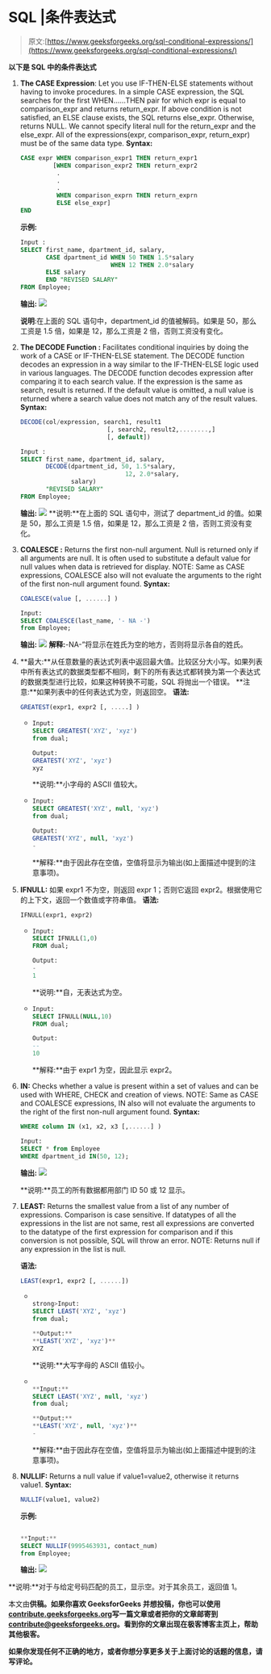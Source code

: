 # SQL |条件表达式

> 原文:[https://www.geeksforgeeks.org/sql-conditional-expressions/](https://www.geeksforgeeks.org/sql-conditional-expressions/)

**以下是 SQL 中的条件表达式**

1.  **The CASE Expression**: Let you use IF-THEN-ELSE statements without having to invoke procedures.
    In a simple CASE expression, the SQL searches for the first WHEN……THEN pair for which expr is equal to comparison_expr and returns return_expr. If above condition is not satisfied, an ELSE clause exists, the SQL returns else_expr. Otherwise, returns NULL.
    We cannot specify literal null for the return_expr and the else_expr. All of the expressions(expr, comparison_expr, return_expr) must be of the same data type.
    **Syntax:**

    ```sql
    CASE expr WHEN comparison_expr1 THEN return_expr1
             [WHEN comparison_expr2 THEN return_expr2
              .
              .
              .
              WHEN comparison_exprn THEN return_exprn
              ELSE else_expr]
    END

    ```

    **示例:**

    ```sql
    Input :
    SELECT first_name, dpartment_id, salary,
           CASE dpartment_id WHEN 50 THEN 1.5*salary
                             WHEN 12 THEN 2.0*salary
           ELSE salary
           END "REVISED SALARY"
    FROM Employee;
    ```

    **输出:**
    ![](img/01793b60d01290b0c3868920441120e3.png)

    **说明**:在上面的 SQL 语句中，department_id 的值被解码。如果是 50，那么工资是 1.5 倍，如果是 12，那么工资是 2 倍，否则工资没有变化。

2.  **The DECODE Function :** Facilitates conditional inquiries by doing the work of a CASE or IF-THEN-ELSE statement.
    The DECODE function decodes an expression in a way similar to the IF-THEN-ELSE logic used in various languages. The DECODE function decodes expression after comparing it to each search value. If the expression is the same as search, result is returned.
    If the default value is omitted, a null value is returned where a search value does not match any of the result values.
    **Syntax:**

    ```sql
    DECODE(col/expression, search1, result1
                            [, search2, result2,........,]
                            [, default])

    ```

    ```sql
    Input :
    SELECT first_name, dpartment_id, salary,
           DECODE(dpartment_id, 50, 1.5*salary,
                                 12, 2.0*salary,
                  salary)
           "REVISED SALARY"
    FROM Employee;

    ```

    **输出:**
    ![](img/a3fad2059c9bb45b9903453831293fb8.png)
    **说明:**在上面的 SQL 语句中，测试了 department_id 的值。如果是 50，那么工资是 1.5 倍，如果是 12，那么工资是 2 倍，否则工资没有变化。

3.  **COALESCE :** Returns the first non-null argument. Null is returned only if all arguments are null. It is often used to substitute a default value for null values when data is retrieved for display.
    NOTE: Same as CASE expressions, COALESCE also will not evaluate the arguments to the right of the first non-null argument found.
    **Syntax:**

    ```sql
    COALESCE(value [, ......] )

    ```

    ```sql
    Input:
    SELECT COALESCE(last_name, '- NA -')
    from Employee;

    ```

    **输出:**
    ![](img/5799e222c8e57f2085b0a751b6ca8a3f.png)
    **解释:**-NA-”将显示在姓氏为空的地方，否则将显示各自的姓氏。

4.  **最大:**从任意数量的表达式列表中返回最大值。比较区分大小写。如果列表中所有表达式的数据类型都不相同，剩下的所有表达式都转换为第一个表达式的数据类型进行比较，如果这种转换不可能，SQL 将抛出一个错误。
    **注意:**如果列表中的任何表达式为空，则返回空。
    **语法:**

    ```sql
    GREATEST(expr1, expr2 [, .....] )

    ```

    *   ```sql
        Input:
        SELECT GREATEST('XYZ', 'xyz')
        from dual;

        ```

        ```sql
        Output:
        GREATEST('XYZ', 'xyz')
        xyz

        ```

        **说明:**小字母的 ASCII 值较大。

    *   ```sql
        Input:
        SELECT GREATEST('XYZ', null, 'xyz')
        from dual;

        Output:
        GREATEST('XYZ', null, 'xyz')
        -
        ```

        **解释:**由于因此存在空值，空值将显示为输出(如上面描述中提到的注意事项)。

5.  **IFNULL:** 如果 expr1 不为空，则返回 expr 1；否则它返回 expr2。根据使用它的上下文，返回一个数值或字符串值。
    **语法:**

    ```sql
    IFNULL(expr1, expr2)

    ```

    *   ```sql
        Input:
        SELECT IFNULL(1,0) 
        FROM dual;

        ```

        ```sql
        Output:
        -
        1

        ```

        **说明:**自，无表达式为空。

    *   ```sql
        Input:
        SELECT IFNULL(NULL,10) 
        FROM dual;

        Output:
        --
        10

        ```

        **解释:**由于 expr1 为空，因此显示 expr2。

6.  **IN:** Checks whether a value is present within a set of values and can be used with WHERE, CHECK and creation of views.
    NOTE: Same as CASE and COALESCE expressions, IN also will not evaluate the arguments to the right of the first non-null argument found.
    **Syntax:**

    ```sql
    WHERE column IN (x1, x2, x3 [,......] )

    ```

    ```sql
    Input:
    SELECT * from Employee
    WHERE dpartment_id IN(50, 12);

    ```

    **输出:**
    ![](img/9b353d64a609ec97eef0cfe3a7450ac7.png)

    **说明:**员工的所有数据都用部门 ID 50 或 12 显示。

7.  **LEAST:** Returns the smallest value from a list of any number of expressions. Comparison is case sensitive. If datatypes of all the expressions in the list are not same, rest all expressions are converted to the datatype of the first expression for comparison and if this conversion is not possible, SQL will throw an error.
    NOTE: Returns null if any expression in the list is null.

    **语法:**

    ```sql
    LEAST(expr1, expr2 [, ......])

    ```

    *   ```sql

        strong>Input:
        SELECT LEAST('XYZ', 'xyz')
        from dual;

        **Output:**
        **LEAST('XYZ', 'xyz')**
        XYZ

        ```

        **说明:**大写字母的 ASCII 值较小。

    *   ```sql

        **Input:**
        SELECT LEAST('XYZ', null, 'xyz')
        from dual;

        **Output:**
        **LEAST('XYZ', null, 'xyz')**
        -

        ```

        **解释:**由于因此存在空值，空值将显示为输出(如上面描述中提到的注意事项)。

8.  **NULLIF:** Returns a null value if value1=value2, otherwise it returns value1.
    **Syntax:**

    ```sql
    NULLIF(value1, value2)

    ```

    **示例:**

    ```sql

    **Input:**
    SELECT NULLIF(9995463931, contact_num) 
    from Employee;

    ```

    **输出:**
    ![](img/555f117bbe83fdf54105098d79b1e12e.png)

**说明:**对于与给定号码匹配的员工，显示空。对于其余员工，返回值 1。

本文由[](https://auth.geeksforgeeks.org/profile.php?user=akanshgupta&list=practice)**供稿。如果你喜欢 GeeksforGeeks 并想投稿，你也可以使用[contribute.geeksforgeeks.org](http://www.contribute.geeksforgeeks.org)写一篇文章或者把你的文章邮寄到 contribute@geeksforgeeks.org。看到你的文章出现在极客博客主页上，帮助其他极客。**

**如果你发现任何不正确的地方，或者你想分享更多关于上面讨论的话题的信息，请写评论。**